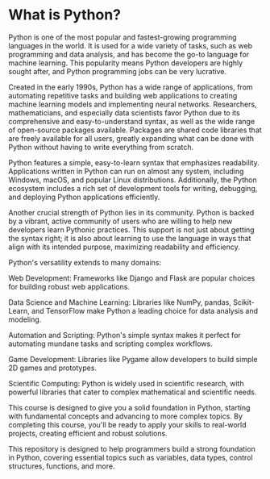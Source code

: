 
# What is Python?

Python is one of the most popular and fastest-growing programming languages in the world. It is used for a wide variety of tasks, such as web programming and data analysis, and has become the go-to language for machine learning. This popularity means Python developers are highly sought after, and Python programming jobs can be very lucrative.

Created in the early 1990s, Python has a wide range of applications, from automating repetitive tasks and building web applications to creating machine learning models and implementing neural networks. Researchers, mathematicians, and especially data scientists favor Python due to its comprehensive and easy-to-understand syntax, as well as the wide range of open-source packages available. Packages are shared code libraries that are freely available for all users, greatly expanding what can be done with Python without having to write everything from scratch.

Python features a simple, easy-to-learn syntax that emphasizes readability. Applications written in Python can run on almost any system, including Windows, macOS, and popular Linux distributions. Additionally, the Python ecosystem includes a rich set of development tools for writing, debugging, and deploying Python applications efficiently.

Another crucial strength of Python lies in its community. Python is backed by a vibrant, active community of users who are willing to help new developers learn Pythonic practices. This support is not just about getting the syntax right; it is also about learning to use the language in ways that align with its intended purpose, maximizing readability and efficiency.

Python's versatility extends to many domains:

Web Development: Frameworks like Django and Flask are popular choices for building robust web applications.

Data Science and Machine Learning: Libraries like NumPy, pandas, Scikit-Learn, and TensorFlow make Python a leading choice for data analysis and modeling.

Automation and Scripting: Python's simple syntax makes it perfect for automating mundane tasks and scripting complex workflows.

Game Development: Libraries like Pygame allow developers to build simple 2D games and prototypes.

Scientific Computing: Python is widely used in scientific research, with powerful libraries that cater to complex mathematical and scientific needs.

This course is designed to give you a solid foundation in Python, starting with fundamental concepts and advancing to more complex topics. By completing this course, you'll be ready to apply your skills to real-world projects, creating efficient and robust solutions.

This repository is designed to help programmers build a strong foundation in Python, covering essential topics such as variables, data types, control structures, functions, and more.